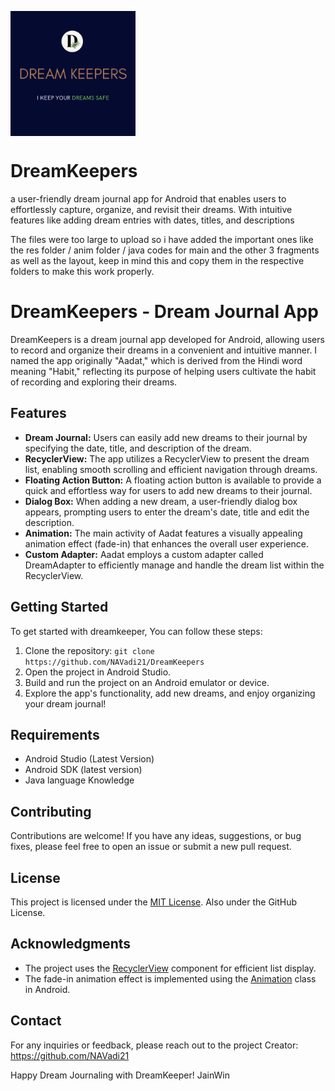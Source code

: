 <a  target="blank"><img align="center" src="https://github.com/NAVadi21/DreamKeepers/blob/main/Dream%20Keepers.png" height="200" width="200" /></a>
# DreamKeepers
a user-friendly dream journal app for Android that enables users to effortlessly capture, organize, and revisit their dreams. With intuitive features like adding dream entries with dates, titles, and descriptions

The files were too large to upload so i have added the important ones like the res folder / anim folder / java codes for main and the other 3 fragments as well as the layout, keep in mind this and copy them in the respective folders to make this work properly.

# DreamKeepers - Dream Journal App

DreamKeepers is a dream journal app developed for Android, allowing users to record and organize their dreams in a convenient and intuitive manner. I named the app originally "Aadat," which is derived from the Hindi word meaning "Habit," reflecting its purpose of helping users cultivate the habit of recording and exploring their dreams.

## Features

- **Dream Journal:** Users can easily add new dreams to their journal by specifying the date, title, and description of the dream.
- **RecyclerView:** The app utilizes a RecyclerView to present the dream list, enabling smooth scrolling and efficient navigation through dreams.
- **Floating Action Button:** A floating action button is available to provide a quick and effortless way for users to add new dreams to their journal.
- **Dialog Box:** When adding a new dream, a user-friendly dialog box appears, prompting users to enter the dream's date, title and edit the description.
- **Animation:** The main activity of Aadat features a visually appealing animation effect (fade-in) that enhances the overall user experience.
- **Custom Adapter:** Aadat employs a custom adapter called DreamAdapter to efficiently manage and handle the dream list within the RecyclerView.

## Getting Started

To get started with dreamkeeper, You can follow these steps:

1. Clone the repository: `git clone https://github.com/NAVadi21/DreamKeepers`
2. Open the project in Android Studio.
3. Build and run the project on an Android emulator or device.
4. Explore the app's functionality, add new dreams, and enjoy organizing your dream journal!

## Requirements

- Android Studio (Latest Version)
- Android SDK (latest version)
- Java language Knowledge

## Contributing

Contributions are welcome! If you have any ideas, suggestions, or bug fixes, please feel free to open an issue or submit a new pull request.

## License

This project is licensed under the [MIT License](LICENSE).
Also under the GitHub License.

## Acknowledgments

- The project uses the [RecyclerView](https://developer.android.com/guide/topics/ui/layout/recyclerview) component for efficient list display.
- The fade-in animation effect is implemented using the [Animation](https://developer.android.com/reference/android/view/animation/Animation) class in Android.

## Contact

For any inquiries or feedback, 
please reach out to the project Creator: https://github.com/NAVadi21

Happy Dream Journaling with DreamKeeper!
JainWin
